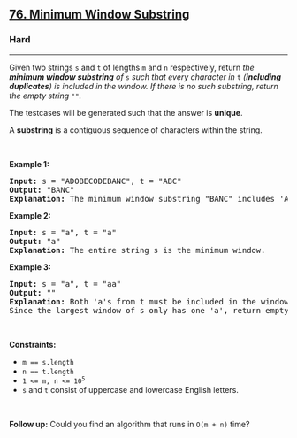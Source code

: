 <h2><a href="https://leetcode.com/problems/minimum-window-substring/">76. Minimum Window Substring</a></h2><h3>Hard</h3><hr><div style="user-select: auto;"><p style="user-select: auto;">Given two strings <code style="user-select: auto;">s</code> and <code style="user-select: auto;">t</code> of lengths <code style="user-select: auto;">m</code> and <code style="user-select: auto;">n</code> respectively, return <em style="user-select: auto;">the <strong style="user-select: auto;">minimum window substring</strong> of </em><code style="user-select: auto;">s</code><em style="user-select: auto;"> such that every character in </em><code style="user-select: auto;">t</code><em style="user-select: auto;"> (<strong style="user-select: auto;">including duplicates</strong>) is included in the window. If there is no such substring</em><em style="user-select: auto;">, return the empty string </em><code style="user-select: auto;">""</code><em style="user-select: auto;">.</em></p>

<p style="user-select: auto;">The testcases will be generated such that the answer is <strong style="user-select: auto;">unique</strong>.</p>

<p style="user-select: auto;">A <strong style="user-select: auto;">substring</strong> is a contiguous sequence of characters within the string.</p>

<p style="user-select: auto;">&nbsp;</p>
<p style="user-select: auto;"><strong class="example" style="user-select: auto;">Example 1:</strong></p>

<pre style="position: relative; user-select: auto;"><strong style="user-select: auto;">Input:</strong> s = "ADOBECODEBANC", t = "ABC"
<strong style="user-select: auto;">Output:</strong> "BANC"
<strong style="user-select: auto;">Explanation:</strong> The minimum window substring "BANC" includes 'A', 'B', and 'C' from string t.
<div class="open_grepper_editor" title="Edit &amp; Save To Grepper" style="user-select: auto;"></div></pre>

<p style="user-select: auto;"><strong class="example" style="user-select: auto;">Example 2:</strong></p>

<pre style="position: relative; user-select: auto;"><strong style="user-select: auto;">Input:</strong> s = "a", t = "a"
<strong style="user-select: auto;">Output:</strong> "a"
<strong style="user-select: auto;">Explanation:</strong> The entire string s is the minimum window.
<div class="open_grepper_editor" title="Edit &amp; Save To Grepper" style="user-select: auto;"></div></pre>

<p style="user-select: auto;"><strong class="example" style="user-select: auto;">Example 3:</strong></p>

<pre style="position: relative; user-select: auto;"><strong style="user-select: auto;">Input:</strong> s = "a", t = "aa"
<strong style="user-select: auto;">Output:</strong> ""
<strong style="user-select: auto;">Explanation:</strong> Both 'a's from t must be included in the window.
Since the largest window of s only has one 'a', return empty string.
<div class="open_grepper_editor" title="Edit &amp; Save To Grepper" style="user-select: auto;"></div></pre>

<p style="user-select: auto;">&nbsp;</p>
<p style="user-select: auto;"><strong style="user-select: auto;">Constraints:</strong></p>

<ul style="user-select: auto;">
	<li style="user-select: auto;"><code style="user-select: auto;">m == s.length</code></li>
	<li style="user-select: auto;"><code style="user-select: auto;">n == t.length</code></li>
	<li style="user-select: auto;"><code style="user-select: auto;">1 &lt;= m, n&nbsp;&lt;= 10<sup style="user-select: auto;">5</sup></code></li>
	<li style="user-select: auto;"><code style="user-select: auto;">s</code> and <code style="user-select: auto;">t</code> consist of uppercase and lowercase English letters.</li>
</ul>

<p style="user-select: auto;">&nbsp;</p>
<p style="user-select: auto;"><strong style="user-select: auto;">Follow up:</strong> Could you find an algorithm that runs in <code style="user-select: auto;">O(m + n)</code> time?</p>
</div>